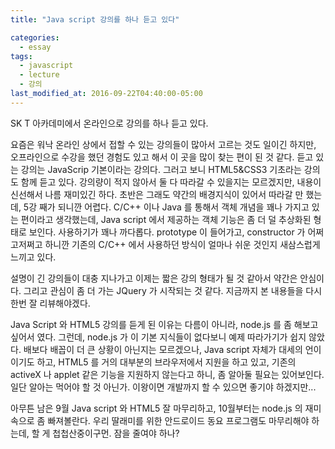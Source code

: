 ```yaml
---
title: "Java script 강의를 하나 듣고 있다"

categories:
  - essay
tags:
  - javascript
  - lecture
  - 강의
last_modified_at: 2016-09-22T04:40:00-05:00
---
```


SK T 아카데미에서 온라인으로 강의를 하나 듣고 있다. 

요즘은 워낙 온라인 상에서 접할 수 있는 강의들이 많아서 고르는 것도 일이긴 하지만, 오프라인으로 수강을 했던 경험도 있고 해서 이 곳을 많이 찾는 편이 된 것 같다. 듣고 있는 강의는 JavaScrip 기본이라는 강의다. 그러고 보니 HTML5&CSS3 기초라는 강의도 함께 듣고 있다. 강의량이 적지 않아서 둘 다 따라갈 수 있을지는 모르겠지만, 내용이 신선해서 나름 재미있긴 하다. 초반은 그래도 약간의 배경지식이 있어서 따라갈 만 했는데, 5강 째가 되니깐 어렵다. C/C++ 이나 Java 를 통해서 객체 개념을 꽤나 가지고 있는 편이라고 생각했는데, Java script 에서 제공하는 객체 기능은 좀 더 덜 추상화된 형태로 보인다. 사용하기가 꽤나 까다롭다. prototype 이 들어가고, constructor 가 어쩌고저쩌고 하니깐 기존의 C/C++ 에서 사용하던 방식이 얼마나 쉬운 것인지 새삼스럽게 느끼고 있다.

설명이 긴 강의들이 대충 지나가고 이제는 짧은 강의 형태가 될 것 같아서 약간은 안심이다. 그리고 관심이 좀 더 가는 JQuery 가 시작되는 것 같다. 지금까지 본 내용들을 다시 한번 잘 리뷰해야겠다.

Java Script 와 HTML5 강의를 듣게 된 이유는 다름이 아니라, node.js 를 좀 해보고 싶어서 였다. 그런데, node.js 가 이 기본 지식들이 없다보니 예제 따라가기가 쉽지 않았다. 배보다 배꼽이 더 큰 상황이 아닌지는 모르겠으나, Java script 자체가 대세의 언이이기도 하고, HTML5 를 거의 대부분의 브라우저에서 지원을 하고 있고, 기존의 activeX 나 applet 같은 기능을 지원하지 않는다고 하니, 좀 알아둘 필요는 있어보인다. 일단 알아는 먹어야 할 것 아닌가. 이왕이면 개발까지 할 수 있으면 좋기야 하겠지만...

아무튼 남은 9월 Java script 와 HTML5 잘 마무리하고, 10월부터는 node.js 의 재미 속으로 좀 빠져볼란다. 우리 딸래미를 위한 안드로이드 동요 프로그램도 마무리해야 하는데, 할 게 첩첩산중이구먼. 잠을 줄여야 하나?
